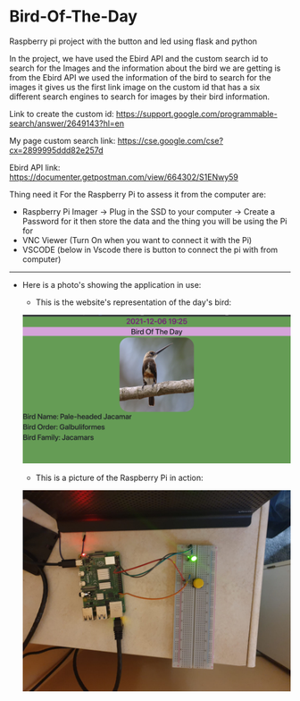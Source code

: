 # Bird-Of-The-Day

Raspberry pi project with the button and led using flask and python

In the project, we have used the Ebird API and the custom search id to search for the Images and the information about the bird we are getting is from the Ebird API we used the information of the bird to search for the images it gives us the first link image on the custom id that has a six different search engines to search for images by their bird information.

Link to create the custom id: https://support.google.com/programmable-search/answer/2649143?hl=en

My page custom search link: https://cse.google.com/cse?cx=2899995ddd82e257d

Ebird API link: https://documenter.getpostman.com/view/664302/S1ENwy59

Thing need it For the Raspberry Pi to assess it from the computer are:

- Raspberry Pi Imager
  -> Plug in the SSD to your computer
  -> Create a Password for it then store the data and the thing you will be using the Pi for
- VNC Viewer (Turn On when you want to connect it with the Pi)
- VSCODE (below in Vscode there is button to connect the pi with from computer)
---

* Here is a photo's showing the application in use:
   * This is the website's representation of the day's bird:
    
   ![Drag Racing](/output_Img/web.png)

   * This is a picture of the Raspberry Pi in action:
  
   ![Drag Racing](/output_Img/pi.png)

